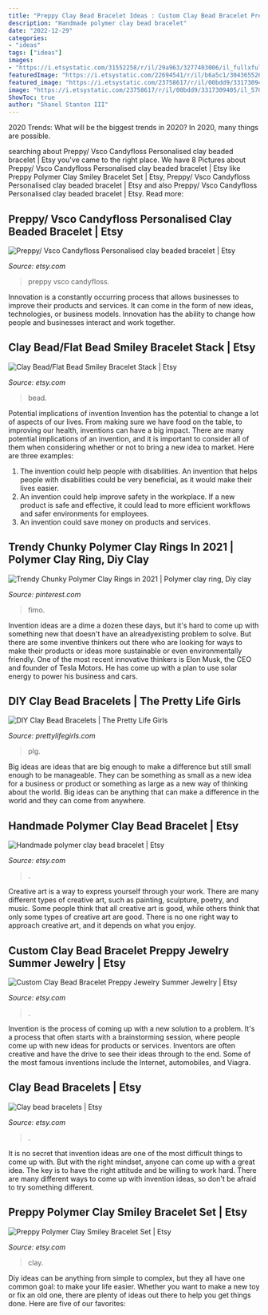```yaml
---
title: "Preppy Clay Bead Bracelet Ideas : Custom Clay Bead Bracelet Preppy Jewelry Summer Jewelry"
description: "Handmade polymer clay bead bracelet"
date: "2022-12-29"
categories:
- "ideas"
tags: ["ideas"]
images:
- "https://i.etsystatic.com/31552258/r/il/29a963/3277403006/il_fullxfull.3277403006_m86d.jpg"
featuredImage: "https://i.etsystatic.com/22694541/r/il/b6a5c1/3043655261/il_1588xN.3043655261_mh9c.jpg"
featured_image: "https://i.etsystatic.com/23758617/r/il/00bdd9/3317309405/il_570xN.3317309405_3x0i.jpg"
image: "https://i.etsystatic.com/23758617/r/il/00bdd9/3317309405/il_570xN.3317309405_3x0i.jpg"
ShowToc: true
author: "Shanel Stanton III"
---
```



2020 Trends: What will be the biggest trends in 2020?
In 2020, many things are possible.

	

		
searching about Preppy/ Vsco Candyfloss Personalised clay beaded bracelet | Etsy you've came to the right place. We have 8 Pictures about Preppy/ Vsco Candyfloss Personalised clay beaded bracelet | Etsy like Preppy Polymer Clay Smiley Bracelet Set | Etsy, Preppy/ Vsco Candyfloss Personalised clay beaded bracelet | Etsy and also Preppy/ Vsco Candyfloss Personalised clay beaded bracelet | Etsy. Read more:
		
    
## Preppy/ Vsco Candyfloss Personalised Clay Beaded Bracelet | Etsy

<img loading=lazy src="https://i.etsystatic.com/27798001/r/il/3376ae/3225664924/il_fullxfull.3225664924_kikl.jpg" onerror="this.onerror=null;this.src='https://tse3.mm.bing.net/th?id=OIP.t26d0evb63Zxp8Czt_AYNAHaJ4&amp;pid=15.1';" alt="Preppy/ Vsco Candyfloss Personalised clay beaded bracelet | Etsy">

_Source: etsy.com_

>preppy vsco candyfloss. 

	

Innovation is a constantly occurring process that allows businesses to improve their products and services. It can come in the form of new ideas, technologies, or business models. Innovation has the ability to change how people and businesses interact and work together.

    
## Clay Bead/Flat Bead Smiley Bracelet Stack | Etsy

<img loading=lazy src="https://i.etsystatic.com/23758617/r/il/00bdd9/3317309405/il_570xN.3317309405_3x0i.jpg" onerror="this.onerror=null;this.src='https://tse1.mm.bing.net/th?id=OIP.nkeGuB0mI0L48pepglcyrAHaHa&amp;pid=15.1';" alt="Clay Bead/Flat Bead Smiley Bracelet Stack | Etsy">

_Source: etsy.com_

>bead. 

	

Potential implications of invention
Invention has the potential to change a lot of aspects of our lives. From making sure we have food on the table, to improving our health, inventions can have a big impact. There are many potential implications of an invention, and it is important to consider all of them when considering whether or not to bring a new idea to market. Here are three examples: 
1. The invention could help people with disabilities. An invention that helps people with disabilities could be very beneficial, as it would make their lives easier. 
2. An invention could help improve safety in the workplace. If a new product is safe and effective, it could lead to more efficient workflows and safer environments for employees. 
3. An invention could save money on products and services.

    
## Trendy Chunky Polymer Clay Rings In 2021 | Polymer Clay Ring, Diy Clay

<img loading=lazy src="https://i.pinimg.com/736x/79/db/03/79db0336c9d9e1cd3e1b57ff2fb1336c.jpg" onerror="this.onerror=null;this.src='https://tse1.mm.bing.net/th?id=OIP.fyt_tHlliXXayPUSVWXghQHaLJ&amp;pid=15.1';" alt="Trendy Chunky Polymer Clay Rings in 2021 | Polymer clay ring, Diy clay">

_Source: pinterest.com_

>fimo. 

	

Invention ideas are a dime a dozen these days, but it's hard to come up with something new that doesn't have an alreadyexisting problem to solve. But there are some inventive thinkers out there who are looking for ways to make their products or ideas more sustainable or even environmentally friendly. One of the most recent innovative thinkers is Elon Musk, the CEO and founder of Tesla Motors. He has come up with a plan to use solar energy to power his business and cars.

    
## DIY Clay Bead Bracelets | The Pretty Life Girls

<img loading=lazy src="https://prettylifegirls.com/wp-content/uploads/2021/06/PLG-5.20.21-Final-162-683x1024.jpg" onerror="this.onerror=null;this.src='https://tse2.mm.bing.net/th?id=OIP.W7xDtU0itPhogGx8gc2NjAHaLG&amp;pid=15.1';" alt="DIY Clay Bead Bracelets | The Pretty Life Girls">

_Source: prettylifegirls.com_

>plg. 

	

Big ideas are ideas that are big enough to make a difference but still small enough to be manageable. They can be something as small as a new idea for a business or product or something as large as a new way of thinking about the world. Big ideas can be anything that can make a difference in the world and they can come from anywhere.

    
## Handmade Polymer Clay Bead Bracelet | Etsy

<img loading=lazy src="https://i.etsystatic.com/31437471/r/il/e52c84/3260287688/il_fullxfull.3260287688_fw28.jpg" onerror="this.onerror=null;this.src='https://tse2.mm.bing.net/th?id=OIP.vHu0y7GoD5Ir9oQ5g4ZkVAHaJ4&amp;pid=15.1';" alt="Handmade polymer clay bead bracelet | Etsy">

_Source: etsy.com_

>. 

	

Creative art is a way to express yourself through your work. There are many different types of creative art, such as painting, sculpture, poetry, and music. Some people think that all creative art is good, while others think that only some types of creative art are good. There is no one right way to approach creative art, and it depends on what you enjoy.

    
## Custom Clay Bead Bracelet Preppy Jewelry Summer Jewelry | Etsy

<img loading=lazy src="https://i.etsystatic.com/22694541/r/il/b6a5c1/3043655261/il_1588xN.3043655261_mh9c.jpg" onerror="this.onerror=null;this.src='https://tse3.mm.bing.net/th?id=OIP.HmwuNO8kDDrArSwY66WceAHaKN&amp;pid=15.1';" alt="Custom Clay Bead Bracelet Preppy Jewelry Summer Jewelry | Etsy">

_Source: etsy.com_

>. 

	

Invention is the process of coming up with a new solution to a problem. It's a process that often starts with a brainstorming session, where people come up with new ideas for products or services. Inventors are often creative and have the drive to see their ideas through to the end. Some of the most famous inventions include the Internet, automobiles, and Viagra.

    
## Clay Bead Bracelets | Etsy

<img loading=lazy src="https://i.etsystatic.com/31552258/r/il/29a963/3277403006/il_fullxfull.3277403006_m86d.jpg" onerror="this.onerror=null;this.src='https://tse1.mm.bing.net/th?id=OIP.hqDxypUxeIHy0993gHrNiwHaJ4&amp;pid=15.1';" alt="Clay bead bracelets | Etsy">

_Source: etsy.com_

>. 

	

It is no secret that invention ideas are one of the most difficult things to come up with. But with the right mindset, anyone can come up with a great idea. The key is to have the right attitude and be willing to work hard. There are many different ways to come up with invention ideas, so don't be afraid to try something different.

    
## Preppy Polymer Clay Smiley Bracelet Set | Etsy

<img loading=lazy src="https://i.etsystatic.com/30348337/r/il/6e1a44/3410564290/il_1588xN.3410564290_k88o.jpg" onerror="this.onerror=null;this.src='https://tse2.mm.bing.net/th?id=OIP.SuvUKQ9d7mBMjrZdIfsW3AHaNK&amp;pid=15.1';" alt="Preppy Polymer Clay Smiley Bracelet Set | Etsy">

_Source: etsy.com_

>clay. 

	

Diy ideas can be anything from simple to complex, but they all have one common goal: to make your life easier. Whether you want to make a new toy or fix an old one, there are plenty of ideas out there to help you get things done. Here are five of our favorites: 

